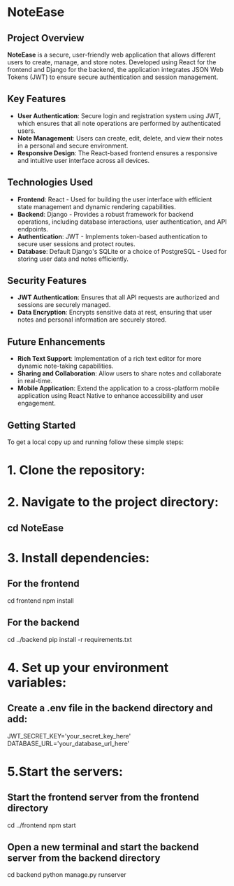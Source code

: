 # NoteEase

## Project Overview
**NoteEase** is a secure, user-friendly web application that allows different users to create, manage, and store notes. Developed using React for the frontend and Django for the backend, the application integrates JSON Web Tokens (JWT) to ensure secure authentication and session management.

## Key Features

- **User Authentication**: Secure login and registration system using JWT, which ensures that all note operations are performed by authenticated users.
- **Note Management**: Users can create, edit, delete, and view their notes in a personal and secure environment.
- **Responsive Design**: The React-based frontend ensures a responsive and intuitive user interface across all devices.

## Technologies Used

- **Frontend**: React - Used for building the user interface with efficient state management and dynamic rendering capabilities.
- **Backend**: Django - Provides a robust framework for backend operations, including database interactions, user authentication, and API endpoints.
- **Authentication**: JWT - Implements token-based authentication to secure user sessions and protect routes.
- **Database**: Default Django's SQLite or a choice of PostgreSQL - Used for storing user data and notes efficiently.

## Security Features

- **JWT Authentication**: Ensures that all API requests are authorized and sessions are securely managed.
- **Data Encryption**: Encrypts sensitive data at rest, ensuring that user notes and personal information are securely stored.

## Future Enhancements

- **Rich Text Support**: Implementation of a rich text editor for more dynamic note-taking capabilities.
- **Sharing and Collaboration**: Allow users to share notes and collaborate in real-time.
- **Mobile Application**: Extend the application to a cross-platform mobile application using React Native to enhance accessibility and user engagement.

## Getting Started

To get a local copy up and running follow these simple steps:

# 1. Clone the repository:


# 2. Navigate to the project directory:
## cd NoteEase

# 3. Install dependencies:
## For the frontend
cd frontend
npm install

## For the backend
cd ../backend
pip install -r requirements.txt

# 4. Set up your environment variables:
## Create a .env file in the backend directory and add:
JWT_SECRET_KEY='your_secret_key_here'
DATABASE_URL='your_database_url_here'

# 5.Start the servers:
## Start the frontend server from the frontend directory
cd ../frontend
npm start
## Open a new terminal and start the backend server from the backend directory
cd backend
python manage.py runserver
